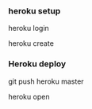 ### heroku setup

heroku login

heroku create <app name>

### Heroku deploy

git push heroku master

heroku open